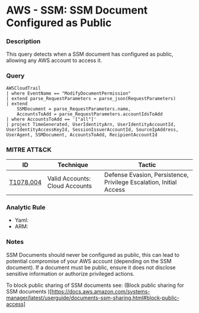 # AWS - SSM: SSM Document Configured as Public

### Description
This query detects when a SSM document has configured as public, allowing any AWS account to access it.

### Query
```kql
AWSCloudTrail
| where EventName == "ModifyDocumentPermission"
| extend parse_RequestParameters = parse_json(RequestParameters)
| extend
    SSMDocument = parse_RequestParameters.name,
    AccountsToAdd = parse_RequestParameters.accountIdsToAdd
| where AccountsToAdd == '["all"]'
| project TimeGenerated, UserIdentityArn, UserIdentityAccountId, UserIdentityAccessKeyId, SessionIssuerAccountId, SourceIpAddress, UserAgent, SSMDocument, AccountsToAdd, RecipientAccountId
```

### MITRE ATT&CK
| ID | Technique | Tactic |
|----|-----------|--------|
| [T1078.004](https://attack.mitre.org/techniques/T1078/004/) | Valid Accounts: Cloud Accounts | Defense Evasion, Persistence, Privilege Escalation, Initial Access |

### Analytic Rule
- Yaml: []()
- ARM: []()

### Notes
SSM Documents should never be configured as public, this can lead to potential compromise of your AWS account (depending on the SSM document). If a document must be public, ensure it does not disclose sensitive information or authorize privileged actions.

To block public sharing of SSM documents see: (Block public sharing for SSM documents
)[https://docs.aws.amazon.com/systems-manager/latest/userguide/documents-ssm-sharing.html#block-public-access]